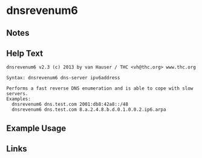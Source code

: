 # dnsrevenum6

Notes
-------

Help Text
-------
```
dnsrevenum6 v2.3 (c) 2013 by van Hauser / THC <vh@thc.org> www.thc.org

Syntax: dnsrevenum6 dns-server ipv6address

Performs a fast reverse DNS enumeration and is able to cope with slow servers.
Examples:
  dnsrevenum6 dns.test.com 2001:db8:42a8::/48
  dnsrevenum6 dns.test.com 8.a.2.4.8.b.d.0.1.0.0.2.ip6.arpa
```

Example Usage
-------

Links
-------
